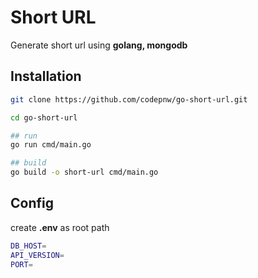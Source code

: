 # Short URL
Generate short url using **golang, mongodb**
## Installation
```bash
git clone https://github.com/codepnw/go-short-url.git

cd go-short-url

## run
go run cmd/main.go

## build
go build -o short-url cmd/main.go
```

## Config

create **.env** as root path
```bash
DB_HOST=
API_VERSION=
PORT=
```